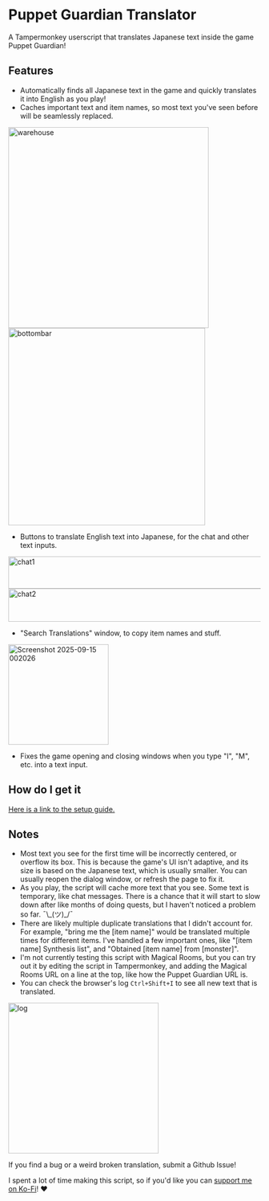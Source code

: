 # Puppet Guardian Translator

A Tampermonkey userscript that translates Japanese text inside the game Puppet Guardian!

## Features
- Automatically finds all Japanese text in the game and quickly translates it into English as you play!
- Caches important text and item names, so most text you've seen before will be seamlessly replaced.

<img width="400" alt="warehouse" src="https://github.com/user-attachments/assets/81eec75b-456b-47f9-ae12-8ffdd07de202" />

<img width="393" alt="bottombar" src="https://github.com/user-attachments/assets/2850629d-9e5c-45ac-87c9-86dca492f5fe" />

- Buttons to translate English text into Japanese, for the chat and other text inputs.
<img width="552" height="64" alt="chat1" src="https://github.com/user-attachments/assets/9658faa3-e103-4872-85d1-efed71c2f2c1" />
<img width="553" height="66" alt="chat2" src="https://github.com/user-attachments/assets/9d7b2293-ddc4-4706-8e7e-e0212bff46aa" />


- "Search Translations" window, to copy item names and stuff.
<img width="200" alt="Screenshot 2025-09-15 002026" src="https://github.com/user-attachments/assets/9d081d55-8e22-4c0c-8320-5ccbc2dc8884" />

- Fixes the game opening and closing windows when you type "I", "M", etc. into a text input.

## How do I get it
[Here is a link to the setup guide.](https://github.com/Antidissmist/Puppet-Guardian-Translator/wiki/Setup)

## Notes
- Most text you see for the first time will be incorrectly centered, or overflow its box. This is because the game's UI isn't adaptive, and its size is based on the Japanese text, which is usually smaller. You can usually reopen the dialog window, or refresh the page to fix it.
- As you play, the script will cache more text that you see. Some text is temporary, like chat messages. There is a chance that it will start to slow down after like months of doing quests, but I haven't noticed a problem so far. ¯\\\_(ツ)\_/¯
- There are likely multiple duplicate translations that I didn't account for. For example, "bring me the [item name]" would be translated multiple times for different items. I've handled a few important ones, like "[item name] Synthesis list", and "Obtained [item name] from [monster]".
- I'm not currently testing this script with Magical Rooms, but you can try out it by editing the script in Tampermonkey, and adding the Magical Rooms URL on a line at the top, like how the Puppet Guardian URL is.
- You can check the browser's log `Ctrl+Shift+I` to see all new text that is translated.
<img width="300" alt="log" src="https://github.com/user-attachments/assets/bd43fa6b-2fb3-4a77-9636-24bb8afc8ba2" />


If you find a bug or a weird broken translation, submit a Github Issue!

I spent a lot of time making this script, so if you'd like you can [support me on Ko-Fi](https://ko-fi.com/antidissmist)! ♥

